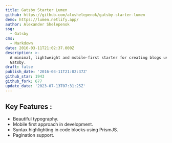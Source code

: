 ```yaml
---
title: Gatsby Starter Lumen
github: https://github.com/alxshelepenok/gatsby-starter-lumen
demo: https://lumen.netlify.app/
author: Alexander Shelepenok
ssg:
  - Gatsby
cms:
  - Markdown
date: 2016-03-11T21:02:37.000Z
description: >-
  A minimal, lightweight and mobile-first starter for creating blogs uses
  Gatsby.
draft: false
publish_date: '2016-03-11T21:02:37Z'
github_star: 1943
github_fork: 677
update_date: '2023-07-13T07:31:25Z'
---
```

## Key Features :

- Beautiful typography.
- Mobile first approach in development.
- Syntax highlighting in code blocks using PrismJS.
- Pagination support.
